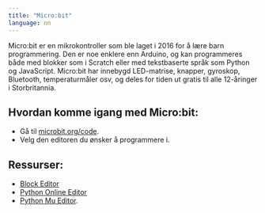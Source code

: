 ```yaml
---
title: "Micro:bit"
language: nn
---
```


Micro:bit er en mikrokontroller som ble laget i 2016 for å lære barn
programmering. Den er noe enklere enn Arduino, og kan programmeres både med
blokker som i Scratch eller med tekstbaserte språk som Python og JavaScript.
Micro:bit har innebygd LED-matrise, knapper, gyroskop, Bluetooth,
temperaturmåler osv, og deles for tiden ut gratis til alle 12-åringer i
Storbritannia.

## Hvordan komme igang med Micro:bit:

- Gå til [microbit.org/code](https://www.microbit.org/no/code).
- Velg den editoren du ønsker å programmere i.

## Ressurser:

- [Block Editor](https://makecode.microbit.org)
- [Python Online Editor](http://python.microbit.org)
- [Python Mu Editor](http://codewith.mu/).
